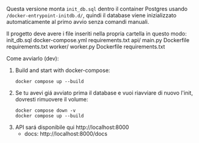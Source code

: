 Questa versione monta `init_db.sql` dentro il container Postgres usando `/docker-entrypoint-initdb.d/`,
quindi il database viene inizializzato automaticamente al primo avvio senza comandi manuali.

Il progetto deve avere i file inseriti nella propria cartella in questo modo:
init_db.sql
docker-compose.yml
requirements.txt
api/
    main.py
    Dockerfile
    requirements.txt
worker/
    worker.py
    Dockerfile
    requirements.txt
    
Come avviarlo (dev):
1. Build and start with docker-compose:
   ```
   docker compose up --build
   ```
2. Se tu avevi giá avviato prima il database e vuoi riavviare di nuovo l'init, dovresti rimuovere il volume:
   ```
   docker compose down -v
   docker compose up --build
   ```
3. API sará disponibile qui http://localhost:8000
   - docs: http://localhost:8000/docs


